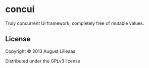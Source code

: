 # concui

Truly concurrent UI framework, completely free of mutable values.

## License

Copyright © 2013 August Lilleaas

Distributed under the GPLv3 license
